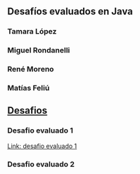 ## Desafíos evaluados en Java

### Tamara López
### Miguel Rondanelli
### René Moreno
### Matías Feliú

## <ins>Desafios</ins>

### Desafio evaluado 1
[Link: desafio evaluado 1](/src/cl/praxis/Desafio1/Main.java)
### Desafio evaluado 2

